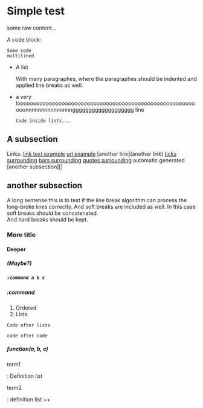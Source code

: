 # Simple test

some raw content...

A code block:

```
Some code
multilined
```

- A list

  With many paragraphes, where the paragraphes should be indented and applied line breaks as well.

- a very looooooooooooooooooooooooooooooooooooooooooooooooooooooooooonnnnnnnnnnnnnnnggggggggggggggggggg line

  ```
  Code inside lists...
  ```

## A subsection

Links:
[link text example]()
[url example](https://example.com)
[another link](another link)
[ticks surrounding](`link-with-ticks`)
[bars surrounding](|link-with-bars|)
[quotes surrounding]('link-with-quotes')
automatic generated [another subsection][]

## another subsection

A long sentense this is to test if the line break algorithm can process the long-broke lines correctly.
And soft breaks are included as well. In this case soft breaks should be concatenated. \
And hard breaks should be kept.

### More title

#### Deeper

##### (Maybe?)
##### `:command a b c`
##### :command

1. Ordered
1. Lists

```
Code after lists
```

```
code after code
```

##### function(a, b, c)

term1

: Definition list

term2

: definition list ++

